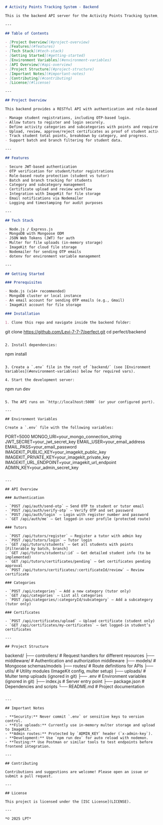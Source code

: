 ```markdown
# Activity Points Tracking System - Backend

This is the backend API server for the Activity Points Tracking System, a platform to manage student activities, certificates, and points tracking for tutors and students.

---

## Table of Contents

- [Project Overview](#project-overview)  
- [Features](#features)  
- [Tech Stack](#tech-stack)  
- [Getting Started](#getting-started)  
- [Environment Variables](#environment-variables)  
- [API Overview](#api-overview)  
- [Project Structure](#project-structure)  
- [Important Notes](#important-notes)  
- [Contributing](#contributing)  
- [License](#license)  

---

## Project Overview

This backend provides a RESTful API with authentication and role-based access control to:

- Manage student registrations, including OTP-based login.
- Allow tutors to register and login securely.
- Define activity categories and subcategories with points and requirements.
- Upload, review, approve/reject certificates as proof of student activities.
- Track student total points, breakdown by category, and progress.
- Support batch and branch filtering for student data.

---

## Features

- Secure JWT-based authentication  
- OTP verification for student/tutor registrations  
- Role-based route protection (student vs tutor)  
- Batch and branch tracking for students  
- Category and subcategory management  
- Certificate upload and review workflow  
- Integration with ImageKit for file storage  
- Email notifications via Nodemailer  
- Logging and timestamping for audit purposes  

---

## Tech Stack

- Node.js / Express.js  
- MongoDB with Mongoose ODM  
- JSON Web Tokens (JWT) for auth  
- Multer for file uploads (in-memory storage)  
- ImageKit for cloud file storage  
- Nodemailer for sending OTP emails  
- dotenv for environment variable management  

---

## Getting Started

### Prerequisites

- Node.js (v14+ recommended)  
- MongoDB cluster or local instance  
- An email account for sending OTP emails (e.g., Gmail)  
- ImageKit account for file storage  

### Installation

1. Clone this repo and navigate inside the backend folder:
```

git clone https://github.com/Levi-7-7-7/perfect.git
cd perfect/backend

```

2. Install dependencies:
```

npm install

```

3. Create a `.env` file in the root of `backend/` (see [Environment Variables](#environment-variables) below for required vars).

4. Start the development server:
```

npm run dev

```

5. The API runs on `http://localhost:5000` (or your configured port).

---

## Environment Variables

Create a `.env` file with the following variables:

```

PORT=5000
MONGO_URI=your_mongo_connection_string
JWT_SECRET=your_jwt_secret_key
EMAIL_USER=your_email_address
EMAIL_PASS=your_email_password
IMAGEKIT_PUBLIC_KEY=your_imagekit_public_key
IMAGEKIT_PRIVATE_KEY=your_imagekit_private_key
IMAGEKIT_URL_ENDPOINT=your_imagekit_url_endpoint
ADMIN_KEY=your_admin_secret_key

```

---

## API Overview

### Authentication

- `POST /api/auth/send-otp` — Send OTP to student or tutor email  
- `POST /api/auth/verify-otp` — Verify OTP and set password  
- `POST /api/auth/login` — Login with register number and password  
- `GET /api/auth/me` — Get logged-in user profile (protected route)  

### Tutors

- `POST /api/tutors/register` — Register a tutor with admin key  
- `POST /api/tutors/login` — Tutor login  
- `GET /api/tutors/students` — Get all students with points [Filterable by batch, branch]  
- `GET /api/tutors/students/:id` — Get detailed student info (to be implemented)  
- `GET /api/tutors/certificates/pending` — Get certificates pending approval  
- `POST /api/tutors/certificates/:certificateId/review` — Review certificate  

### Categories

- `POST /api/categories` — Add a new category (tutor only)  
- `GET /api/categories` — List all categories  
- `POST /api/categories/:categoryId/subcategory` — Add a subcategory (tutor only)  

### Certificates

- `POST /api/certificates/upload` — Upload certificate (student only)  
- `GET /api/certificates/my-certificates` — Get logged-in student’s certificates  

---

## Project Structure

```

backend/
├── controllers/       \# Request handlers for different resources
├── middleware/        \# Authentication and authorization middleware
├── models/            \# Mongoose schemas/models
├── routes/            \# Route definitions for APIs
├── utils/             \# Utility modules (ImageKit config, multer setup)
├── uploads/           \# Multer temp uploads (ignored in git)
├── .env               \# Environment variables (ignored in git)
├── index.js           \# Server entry point
├── package.json       \# Dependencies and scripts
└── README.md          \# Project documentation

```

---

## Important Notes

- **Security:** Never commit `.env` or sensitive keys to version control.  
- **File uploads:** Currently use in-memory multer storage and upload to ImageKit.  
- **Admin routes:** Protected by `ADMIN_KEY` header (`x-admin-key`).  
- **Development:** Use `npm run dev` for auto reload with nodemon.  
- **Testing:** Use Postman or similar tools to test endpoints before frontend integration.

---

## Contributing

Contributions and suggestions are welcome! Please open an issue or submit a pull request.

---

## License

This project is licensed under the [ISC License](LICENSE).

---

*© 2025 LPT*
```



